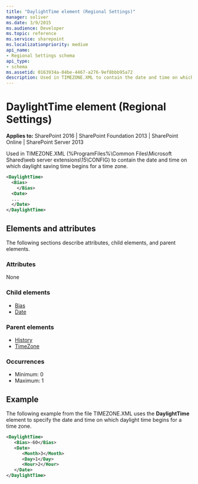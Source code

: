 ```yaml
---
title: "DaylightTime element (Regional Settings)"
manager: soliver
ms.date: 3/9/2015
ms.audience: Developer
ms.topic: reference
ms.service: sharepoint
ms.localizationpriority: medium
api_name:
- Regional Settings schema
api_type:
- schema
ms.assetid: 0163934a-04be-4467-a276-9ef8bbb95a72
description: Used in TIMEZONE.XML to contain the date and time on which daylight saving time begins for a time zone.
---
```


# DaylightTime element (Regional Settings)

**Applies to:** SharePoint 2016 | SharePoint Foundation 2013 | SharePoint Online | SharePoint Server 2013
  
Used in TIMEZONE.XML (%ProgramFiles%\Common Files\Microsoft Shared\web server extensions\15\CONFIG) to contain the date and time on which daylight saving time begins for a time zone.
  
```XML
<DaylightTime>
  <Bias>
    </Bias>
  <Date>
  ...
  </Date>
</DaylightTime>
```

## Elements and attributes

The following sections describe attributes, child elements, and parent elements.

### Attributes

None
   
### Child elements

- [Bias](bias-element-regional-settings.md)
- [Date](date-element-regional-settings.md)
   
### Parent elements

- [History](history-element-regional-settings.md)
- [TimeZone](timezone-element-regional-settings.md)
   
### Occurrences

- Minimum: 0
- Maximum: 1  
   
## Example

The following example from the file TIMEZONE.XML uses the **DaylightTime** element to specify the date and time on which daylight time begins for a time zone. 
  
```XML
<DaylightTime>
   <Bias>-60</Bias>
   <Date>
      <Month>3</Month>
      <Day>1</Day>
      <Hour>2</Hour>
   </Date>
</DaylightTime>
```


